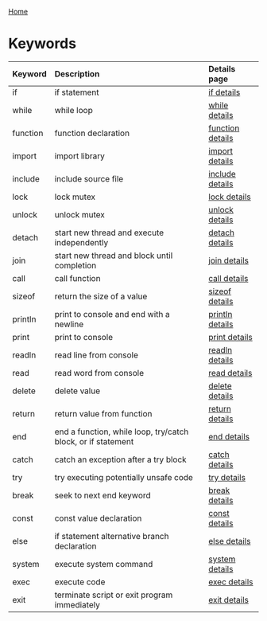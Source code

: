 [Home](https://puckowski.github.io/concert/)

# Keywords

| Keyword | Description                                                 | Details page                                    |
|:--------|:------------------------------------------------------------|:------------------------------------------------|
|if       |if statement                                                 |[if details](keywords/keyword_if.md)             |
|while    |while loop                                                   |[while details](keywords/keyword_while.md)       |
|function |function declaration                                         |[function details](keywords/keyword_function.md) |
|import   |import library                                               |[import details](keywords/keyword_import.md)     |
|include  |include source file                                          |[include details](keywords/keyword_include.md)   |
|lock     |lock mutex                                                   |[lock details](keywords/keyword_lock.md)         |
|unlock   |unlock mutex                                                 |[unlock details](keywords/keyword_unlock.md)     |
|detach   |start new thread and execute independently                   |[detach details](keywords/keyword_detach.md)     |
|join     |start new thread and block until completion                  |[join details](keywords/keyword_join.md)         |
|call     |call function                                                |[call details](keywords/keyword_call.md)         |
|sizeof   |return the size of a value                                   |[sizeof details](keywords/keyword_sizeof.md)     |
|println  |print to console and end with a newline                      |[println details](keywords/keyword_println.md)   |
|print    |print to console                                             |[print details](keywords/keyword_print.md)       |
|readln   |read line from console                                       |[readln details](keywords/keyword_readln.md)     |
|read     |read word from console                                       |[read details](keywords/keyword_read.md)         |
|delete   |delete value                                                 |[delete details](keywords/keyword_delete.md)     |
|return   |return value from function                                   |[return details](keywords/keyword_return.md)     |
|end      |end a function, while loop, try/catch block, or if statement |[end details](keywords/keyword_end.md)           |
|catch    |catch an exception after a try block                         |[catch details](keywords/keyword_catch.md)       |
|try      |try executing potentially unsafe code                        |[try details](keywords/keyword_try.md)           |
|break    |seek to next end keyword                                     |[break details](keywords/keyword_break.md)       |
|const    |const value declaration                                      |[const details](keywords/keyword_const.md)       |
|else     |if statement alternative branch declaration                  |[else details](keywords/keyword_else.md)         |
|system   |execute system command                                       |[system details](keywords/keyword_system.md)     |
|exec     |execute code                                                 |[exec details](keywords/keyword_exec.md)         |
|exit     |terminate script or exit program immediately                 |[exit details](keywords/keyword_exit.md)         |
